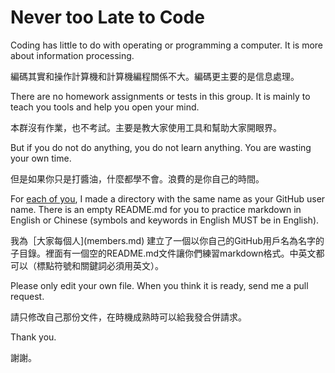 # Never too Late to Code

Coding has little to do with operating or programming a computer. It is more about information processing.

編碼其實和操作計算機和計算機編程關係不大。編碼更主要的是信息處理。

There are no homework assignments or tests in this group. It is mainly to teach you tools and help you open your mind.

本群沒有作業，也不考試。主要是教大家使用工具和幫助大家開眼界。

But if you do not do anything, you do not learn anything. You are wasting your own time.

但是如果你只是打醬油，什麼都學不會。浪費的是你自己的時間。

For [each of you](members.md), I made a directory with the same name as your GitHub user name. There is an empty README.md for you to practice markdown in English or Chinese (symbols and keywords in English MUST be in English).

我為［大家每個人](members.md) 建立了一個以你自己的GitHub用戶名為名字的子目錄。裡面有一個空的README.md文件讓你們練習markdown格式。中英文都可以（標點符號和關鍵詞必須用英文）。

Please only edit your own file. When you think it is ready, send me a pull request. 

請只修改自己那份文件，在時機成熟時可以給我發合併請求。 

Thank you.

謝謝。
